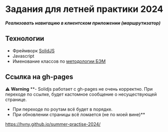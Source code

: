 # Задания для летней практики 2024

**_Реализовать навигацию в клиентском приложении (маршрутизатор)_**

## Технологии
- Фреймворк [SolidJS](https://www.solidjs.com/)
- Javascript
- Именование классов по [методологии БЭМ](https://ru.bem.info/methodology/css/)

## Ссылка на gh-pages

⚠️ **Warning**
 **- Solidjs работает с gh-pages не очень корректно. При переходе по ссылке, будет кастомное сообщение о несуществующей странице.
- При переходе по роутам всё будет в порядке.
- При обновлении страницы всё ломается (не по моей вине)**

https://hvny.github.io/summer-practise-2024/
